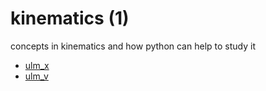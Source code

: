 # kinematics (1)
concepts in kinematics and how python can help to study it

+ [ulm_x](ulm_x.md)
+ [ulm_v](ulm_v.md)
